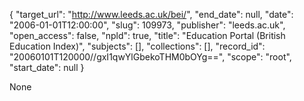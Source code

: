 {
  "target_url": "http://www.leeds.ac.uk/bei/", 
  "end_date": null, 
  "date": "2006-01-01T12:00:00", 
  "slug": 109973, 
  "publisher": "leeds.ac.uk", 
  "open_access": false, 
  "npld": true, 
  "title": "Education Portal (British Education Index)", 
  "subjects": [], 
  "collections": [], 
  "record_id": "20060101T120000//gxI1qwYlGbekoTHM0bOYg==", 
  "scope": "root", 
  "start_date": null
}

None